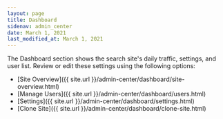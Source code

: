 ```yaml
---
layout: page
title: Dashboard
sidenav: admin_center
date: March 1, 2021
last_modified_at: March 1, 2021
---
```


<i class="icon-dashboard"></i> The Dashboard section shows the search site's daily traffic, settings, and user list. Review or edit these settings using the following options:

* [Site Overview]({{ site.url }}/admin-center/dashboard/site-overview.html)
* [Manage Users]({{ site.url }}/admin-center/dashboard/users.html)
* [Settings]({{ site.url }}/admin-center/dashboard/settings.html)
* [Clone Site]({{ site.url }}/admin-center/dashboard/clone-site.html)